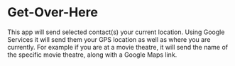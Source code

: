 # Get-Over-Here

This app will send selected contact(s) your current location.
Using Google Services it will send them your GPS location as well as where you are currently.
For example if you are at a movie theatre, it will send the name of the specific movie theatre, along with a Google Maps link.